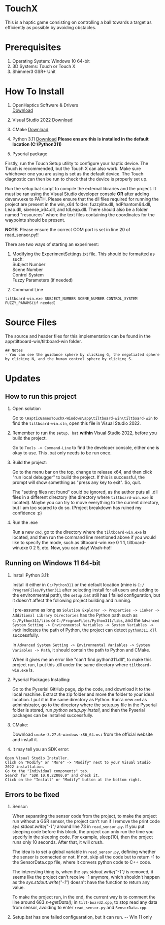 # TouchX
This is a haptic game consisting on controlling a ball towards a target as efficiently as possible by avoiding obstacles.

# Prerequisites

1. Operating System: Windows 10 64-bit
2. 3D Systems: Touch or Touch X
3. Shimmer3 GSR+ Unit

# How To Install

1. OpenHaptics Software & Drivers<br>
[Download](https://support.3dsystems.com/s/article/OpenHaptics-for-Windows-Developer-Edition-v35?language=en_US)<br>

2. Visual Studio 2022
[Download](https://visualstudio.microsoft.com/vs/)

3. CMake
[Download](https://cmake.org/)

4. Python 3.11
[Download](https://www.python.org/downloads/)
**Please ensure this is installed in the default location (C:\Python311)**

5. Pyserial package

Firstly, run the Touch Setup utility to configure your haptic device. The Touch is recommended, but the Touch X can also work. Make sure whichever one you are using is set as the default device. The Touch diagnostic can then be run to check that the device is properly set up.

Run the setup.bat script to compile the external libraries and the project. It must be ran using the Visual Studio developer console **OR** after adding devenv.exe to PATH.
Please ensure that the dll files required for running the project are present in the win_x64 folder: fuzzylite.dll, hdPhantom64.dll, Leap.dll, sixense_x64.dll, and tdLeap.dll. There should also be a folder named "resources" where the text files containing the coordinates for the waypoints should be present.

**NOTE:** Please ensure the correct COM port is set in line 20 of read_sensor.py!!

There are two ways of starting an experiment:
1. Modifying the ExperimentSettings.txt file. This should be formatted as such:  
Subject Number  
Scene Number  
Control System  
Fuzzy Parameters (if needed)  

2. Command Line
```
tiltboard-win.exe SUBJECT_NUMBER SCENE_NUMBER CONTROL_SYSTEM FUZZY_PARAMS(if needed)
```

# Source Files
The source and header files for this implementation can be found in the app/tiltboard-win/tiltboard-win folder.


``` 
## Notes
- You can see the guidance sphere by clicking G, the negotiated sphere by clicking N, and the human control sphere by clicking S.
```

# Updates
## How to run this project
1. Open solution

    Go to `\HapticGamesTouchX-Windows\app\tiltboard-win\tiltboard-win` to find the `tiltboard-win.sln`, open this file in Visual Studio 2022.

3. Remember to run the ``setup. bat`` **within** Visual Studio 2022, before you build the project. 

    Go to ``Tools -> Command-Line`` to find the developer console, either one is okay to use. This .bat only needs to be run once. 

5. Build the project:

    Go to the menu bar on the top, change to release x64, and then click "run local debugger" to build the project. If this is successful, the prompt will show something as "press any key to exit". So, quit.
         
    The "setting files not found" could be ignored, as the author puts all .dll files in a different directory (the directory where ``tiltboard-win.exe`` is located). Maybe you can try to move everything to the current directory, but I am too scared to do so. (Project breakdown has ruined my confidence :p)

6. Run the .exe

    Run a new ``cmd``, go to the directory where the ``tiltboard-win.exe`` is located, and then run the command line mentioned above if you would like to specify the mode, such as tiltboard-win.exe 0 1 1, tiltboard-win.exe 0 2 5, etc. Now, you can play! Woah-ho!!

## Running on Windows 11 64-bit
1. Install Python 3.11:

    Install it either in ``C:/Python311`` or the default location (mine is ``C:/ ProgramFiles/Python311`` after selecting install for all users and adding to the environmental path), the ``setup.bat`` still has 1 failed configuration, but it doesn't affect the following project building and running.

    I pre-assume as long as ``Solution Explorer -> Properties -> Linker -> Additional Library Directories`` has the Python path such as ``C:/Python311/libs`` or ``C:/ProgramFiles/Python311/libs``, and the ``Advanced System Setting -> Environmental Variables -> System Variables -> Path`` indicates the path of Python, the project can detect ``python311.dll`` successfully.

    In ``Advanced System Setting -> Environmental Variables -> System Variables -> Path``, it should contain the path to Python and CMake.

    When it gives me an error like "can't find python311.dll", to make this project run, I put this .dll under the same directory where ``tiltboard-win.exe`` is. 

2. Pyserial Packages Installing:

    Go to the Pyserial GitHub page, zip the code, and download it to the local machine. Extract the zip folder and move the folder to your ideal location. I put it in the same directory as Python. Run`a new ``cmd`` as administrator, go to the directory where the setup.py file in the Pyserial folder is stored, run *python setup.py install*, and then the Pyserial packages can be installed successfully.

4. CMake:

   Download ``cmake-3.27.6-windows-x86_64.msi`` from the official website and install it.

5. It may tell you an SDK error:
```
Open Visual Studio Installer.
Click on "Modify" or "More" -> "Modify" next to your Visual Studio 2022 installation.
Go to the "Individual components" tab.
Search for "SDK 10.0.22000.0" and check it.
Click on the "Install" or "Modify" button at the bottom right.
```

## Errors to be fixed
1. Sensor:

    When separating the sensor code from the project, to make the project run without a GSR sensor, the project can't run if I remove the print code *sys.stdout.write("-1")* around line 73 in ``read_sensor.py``. If you put sleeping code before this block, the project can only run the time you specify in the sleeping code. For example, sleep(10), then the project runs only 10 seconds. After that, it will crush.
   
    The idea is to set a global variable in ``read_sensor.py``, defining whether the sensor is connected or not. If not, skip all the code but to return -1 to the SensorData.cpp file, where it convers python code to C++ code.
   
    The interesting thing is, when the *sys.stdout.write("-1")* is removed, it seems like the project can't receive -1 anymore, which shouldn't happen as the *sys.stdout.write("-1")* doesn't have the function to return any value.

    To make the project run, in the end, the current way is to comment the line around 683 *s->getData();* in ``tilt-board2.cpp``, to stop read any data from sensor, avoiding to enter ``read_sensor.py`` and ``SensorData.cpp``.

2. Setup.bat has one failed configuaration, but it can run. -- Win 11 only
